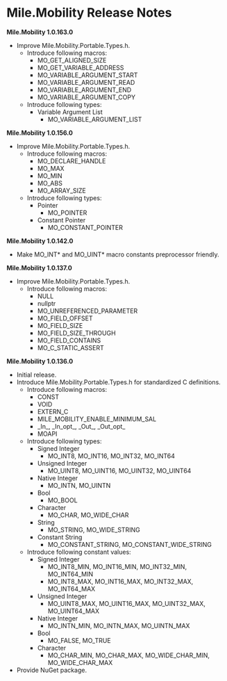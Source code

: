 ﻿# Mile.Mobility Release Notes

**Mile.Mobility 1.0.163.0**

- Improve Mile.Mobility.Portable.Types.h.
  - Introduce following macros:
    - MO_GET_ALIGNED_SIZE
    - MO_GET_VARIABLE_ADDRESS
    - MO_VARIABLE_ARGUMENT_START
    - MO_VARIABLE_ARGUMENT_READ
    - MO_VARIABLE_ARGUMENT_END
    - MO_VARIABLE_ARGUMENT_COPY
  - Introduce following types:
    - Variable Argument List
      - MO_VARIABLE_ARGUMENT_LIST

**Mile.Mobility 1.0.156.0**

- Improve Mile.Mobility.Portable.Types.h.
  - Introduce following macros:
    - MO_DECLARE_HANDLE
    - MO_MAX
    - MO_MIN
    - MO_ABS
    - MO_ARRAY_SIZE
  - Introduce following types:
    - Pointer
      - MO_POINTER
    - Constant Pointer
      - MO_CONSTANT_POINTER

**Mile.Mobility 1.0.142.0**

- Make MO_INT* and MO_UINT* macro constants preprocessor friendly.

**Mile.Mobility 1.0.137.0**

- Improve Mile.Mobility.Portable.Types.h.
  - Introduce following macros:
    - NULL
    - nullptr
    - MO_UNREFERENCED_PARAMETER
    - MO_FIELD_OFFSET
    - MO_FIELD_SIZE
    - MO_FIELD_SIZE_THROUGH
    - MO_FIELD_CONTAINS
    - MO_C_STATIC_ASSERT

**Mile.Mobility 1.0.136.0**

- Initial release.
- Introduce Mile.Mobility.Portable.Types.h for standardized C definitions.
  - Introduce following macros:
    - CONST
    - VOID
    - EXTERN_C
    - MILE_MOBILITY_ENABLE_MINIMUM_SAL
    - \_In\_, \_In\_opt\_, \_Out\_, \_Out\_opt\_
    - MOAPI
  - Introduce following types:
    - Signed Integer
      - MO_INT8, MO_INT16, MO_INT32, MO_INT64
    - Unsigned Integer
      - MO_UINT8, MO_UINT16, MO_UINT32, MO_UINT64
    - Native Integer
      - MO_INTN, MO_UINTN
    - Bool
      - MO_BOOL
    - Character 
      - MO_CHAR, MO_WIDE_CHAR
    - String
      - MO_STRING, MO_WIDE_STRING
    - Constant String
      - MO_CONSTANT_STRING, MO_CONSTANT_WIDE_STRING
  - Introduce following constant values:
    - Signed Integer 
      - MO_INT8_MIN, MO_INT16_MIN, MO_INT32_MIN, MO_INT64_MIN
      - MO_INT8_MAX, MO_INT16_MAX, MO_INT32_MAX, MO_INT64_MAX
    - Unsigned Integer
      - MO_UINT8_MAX, MO_UINT16_MAX, MO_UINT32_MAX, MO_UINT64_MAX
    - Native Integer
      - MO_INTN_MIN, MO_INTN_MAX, MO_UINTN_MAX
    - Bool
      - MO_FALSE, MO_TRUE
    - Character 
      - MO_CHAR_MIN, MO_CHAR_MAX, MO_WIDE_CHAR_MIN, MO_WIDE_CHAR_MAX
- Provide NuGet package.
